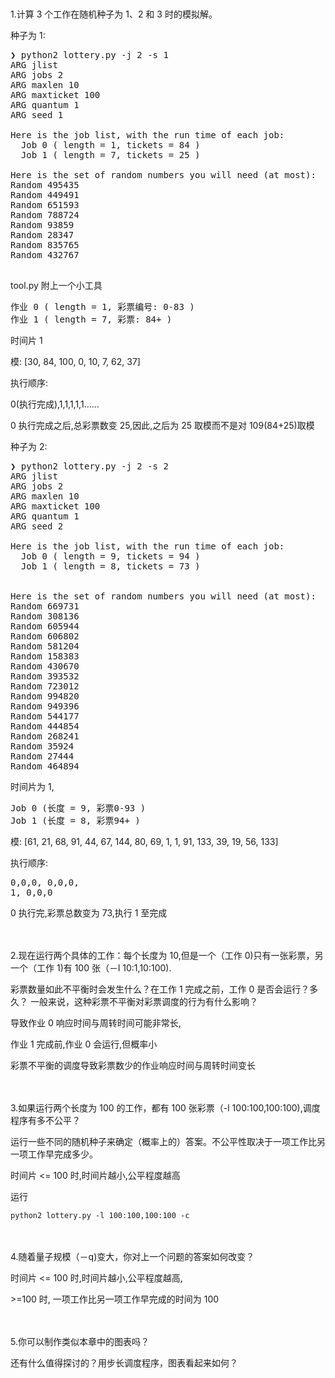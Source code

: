 <br/>
<br/>
1.计算 3 个工作在随机种子为 1、2 和 3 时的模拟解。

种子为 1:
<pre>
❯ python2 lottery.py -j 2 -s 1
ARG jlist 
ARG jobs 2
ARG maxlen 10
ARG maxticket 100
ARG quantum 1
ARG seed 1

Here is the job list, with the run time of each job: 
  Job 0 ( length = 1, tickets = 84 )
  Job 1 ( length = 7, tickets = 25 )

Here is the set of random numbers you will need (at most):
Random 495435
Random 449491
Random 651593
Random 788724
Random 93859
Random 28347
Random 835765
Random 432767

</pre>

tool.py 附上一个小工具
<pre>
作业 0 ( length = 1, 彩票编号: 0-83 )
作业 1 ( length = 7, 彩票: 84+ )
</pre>

时间片 1

模:
[30, 84, 100, 0, 10, 7, 62, 37]

执行顺序:

0(执行完成),1,1,1,1,1……

0 执行完成之后,总彩票数变 25,因此,之后为 25 取模而不是对 109(84+25)取模


种子为 2:
<pre>
❯ python2 lottery.py -j 2 -s 2
ARG jlist 
ARG jobs 2
ARG maxlen 10
ARG maxticket 100
ARG quantum 1
ARG seed 2

Here is the job list, with the run time of each job: 
  Job 0 ( length = 9, tickets = 94 )
  Job 1 ( length = 8, tickets = 73 )


Here is the set of random numbers you will need (at most):
Random 669731
Random 308136
Random 605944
Random 606802
Random 581204
Random 158383
Random 430670
Random 393532
Random 723012
Random 994820
Random 949396
Random 544177
Random 444854
Random 268241
Random 35924
Random 27444
Random 464894
</pre>

时间片为 1,
<pre>
Job 0 (长度 = 9, 彩票0-93 )
Job 1 (长度 = 8, 彩票94+ )
</pre>
模:
[61, 21, 68, 91, 44, 67, 144, 80, 69, 1, 1, 91, 133, 39, 19, 56, 133]

执行顺序:
<pre>
0,0,0, 0,0,0,
1, 0,0,0
</pre>
0 执行完,彩票总数变为 73,执行 1 至完成

<br/>
<br/>
2.现在运行两个具体的工作：每个长度为 10,但是一个（工作 0)只有一张彩票，另一个（工作 1)有 100 张（－l 10:1,10:100).

彩票数量如此不平衡时会发生什么？在工作 1 完成之前，工作 0 是否会运行？多久？
一般来说，这种彩票不平衡对彩票调度的行为有什么影响？

导致作业 0 响应时间与周转时间可能非常长,

作业 1 完成前,作业 0 会运行,但概率小

彩票不平衡的调度导致彩票数少的作业响应时间与周转时间变长


<br/>
<br/>
3.如果运行两个长度为 100 的工作，都有 100 张彩票（-l 100:100,100:100),调度程序有多不公平？

运行一些不同的随机种子来确定（概率上的）答案。不公平性取决于一项工作比另一项工作早完成多少。

时间片 <= 100 时,时间片越小,公平程度越高

运行
```shell script
python2 lottery.py -l 100:100,100:100 -c
```

<br/>
<br/>
4.随着量子规模（－q)变大，你对上一个问题的答案如何改变？

时间片 <= 100 时,时间片越小,公平程度越高,

\>=100 时, 一项工作比另一项工作早完成的时间为 100

<br/>
<br/>
5.你可以制作类似本章中的图表吗？

还有什么值得探讨的？用步长调度程序，图表看起来如何？
